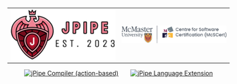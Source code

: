<table align="center">
  <tr>
    <td valign="middle">
      <img alt="tool logo" src="../images/logo.svg" width="300">
    </td>
    <td valign="middle">
      <img alt="tool logo" src="../images/mcscert.svg" width="300">
    </td>
  </tr>
</table>

<div align="center">

[![jPipe Compiler (action-based)](https://github.com/ace-design/jpipe/actions/workflows/compiler.yml/badge.svg)](https://github.com/ace-design/jpipe/actions/workflows/compiler.yml) &nbsp; &nbsp; &nbsp; 
[![jPipe Language Extension](https://github.com/ace-design/jpipe/actions/workflows/extension.yml/badge.svg)](https://github.com/ace-design/jpipe/actions/workflows/extension.yml)
</div>
